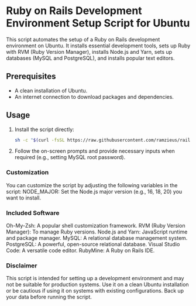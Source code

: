 # Ruby on Rails Development Environment Setup Script for Ubuntu

This script automates the setup of a Ruby on Rails development environment on Ubuntu. It installs essential development tools, sets up Ruby with RVM (Ruby Version Manager), installs Node.js and Yarn, sets up databases (MySQL and PostgreSQL), and installs popular text editors.

## Prerequisites

- A clean installation of Ubuntu.
- An internet connection to download packages and dependencies.

## Usage

1. Install the script directly:
    ```bash
    sh -c "$(curl -fsSL https://raw.githubusercontent.com/ramzieus/rails_dev_setup/master/run.sh)"
2. Follow the on-screen prompts and provide necessary inputs when required (e.g., setting MySQL root password).

### Customization
You can customize the script by adjusting the following variables in the script:
NODE_MAJOR: Set the Node.js major version (e.g., 16, 18, 20) you want to install.


### Included Software
Oh-My-Zsh: A popular shell customization framework.
RVM (Ruby Version Manager): To manage Ruby versions.
Node.js and Yarn: JavaScript runtime and package manager.
MySQL: A relational database management system.
PostgreSQL: A powerful, open-source relational database.
Visual Studio Code: A versatile code editor.
RubyMine: A Ruby on Rails IDE.

### Disclaimer
This script is intended for setting up a development environment and may not be suitable for production systems.
Use it on a clean Ubuntu installation or be cautious if using it on systems with existing configurations.
Back up your data before running the script.
